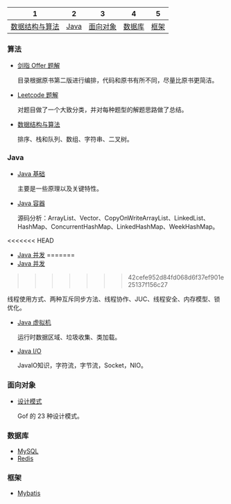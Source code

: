 | 1 | 2 | 3 | 4 | 5 |
| :--------: | :---------: | :---------: | :---------: | :---------: |
| [数据结构与算法](#算法)  |  [Java](#Java)| [面向对象](#面向对象) | [数据库](#数据库) | [框架](#框架)


###  算法

- [剑指 Offer 题解](./notes/剑指offer.md)

  目录根据原书第二版进行编排，代码和原书有所不同，尽量比原书更简洁。

- [Leetcode 题解](https://github.com/CyC2018/CS-Notes/blob/master/docs/notes/Leetcode%20%E9%A2%98%E8%A7%A3.md)

  对题目做了一个大致分类，并对每种题型的解题思路做了总结。

 - [数据结构与算法](https://github.com/LycPandaria/JavaInterview/blob/master/notes/%E6%95%B0%E6%8D%AE%E7%BB%93%E6%9E%84%E4%B8%8E%E7%AE%97%E6%B3%95.md)

   排序、栈和队列、数组、字符串、二叉树。


###  Java

- [Java 基础](./notes/Java基础知识)

  主要是一些原理以及关键特性。

- [Java 容器](./notes/Java容器.md)

  源码分析：ArrayList、Vector、CopyOnWriteArrayList、LinkedList、HashMap、ConcurrentHashMap、LinkedHashMap、WeekHashMap。

<<<<<<< HEAD
- [Java 并发](./notes/Java并发吗，，09-9-)
=======
- [Java 并发](./notes/Java并发)
>>>>>>> 42cefe952d84fd068d6f37ef901e25137f156c27

  线程使用方式、两种互斥同步方法、线程协作、JUC、线程安全、内存模型、锁优化。

- [Java 虚拟机](https://github.com/CyC2018/InnterviewNotes/blob/master/notes/Java%20虚拟机.md)

  运行时数据区域、垃圾收集、类加载。

- [Java I/O](../notes/JavaIO.md)

  JavaIO知识，字符流，字节流，Socket，NIO。



### 面向对象

  - [设计模式](https://github.com/LycPandaria/JavaInterview/blob/master/notes/%E8%AE%BE%E8%AE%A1%E6%A8%A1%E5%BC%8F.md)

    Gof 的 23 种设计模式。

### 数据库
  - [MySQL](./notes/MySQL.md)
  - [Redis](./notes/Redis.md)

###  框架
  - [Mybatis](./notes/mybatis.md)
